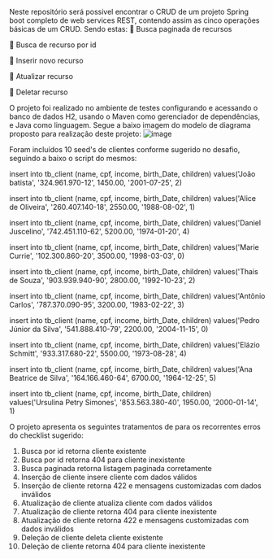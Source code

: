 Neste repositório será possivel encontrar o CRUD de um projeto Spring boot completo de web services REST, contendo assim as cinco operações básicas de um CRUD. Sendo estas:
 Busca paginada de recursos

 Busca de recurso por id

 Inserir novo recurso

 Atualizar recurso

 Deletar recurso

O projeto foi realizado no ambiente de testes configurando e acessando o banco de dados H2, usando o Maven como gerenciador de dependências, e Java como linguagem.
Segue a baixo imagem do modelo de diagrama proposto para realização deste projeto:
![image](https://github.com/user-attachments/assets/3baa7155-1f7b-4d82-9bfe-1af690c64fca)

Foram incluídos 10 seed's de clientes conforme sugerido no desafio, seguindo a baixo o script do mesmos:

insert into tb_client (name, cpf, income, birth_Date, children) values('João batista', '324.961.970-12', 1450.00, '2001-07-25', 2)

insert into tb_client (name, cpf, income, birth_Date, children) values('Alice de Oliveira', '260.407.140-18', 2550.00, '1988-08-02', 1)

insert into tb_client (name, cpf, income, birth_Date, children) values('Daniel Juscelino', '742.451.110-62', 5200.00, '1974-01-20', 4)

insert into tb_client (name, cpf, income, birth_Date, children) values('Marie Currie', '102.300.860-20', 3500.00, '1998-03-03', 0)

insert into tb_client (name, cpf, income, birth_Date, children) values('Thais de Souza', '903.939.940-90', 2800.00, '1992-10-23', 2)

insert into tb_client (name, cpf, income, birth_Date, children) values('Antônio Carlos', '787.370.090-95', 3200.00, '1983-02-22', 3)

insert into tb_client (name, cpf, income, birth_Date, children) values('Pedro Júnior da Silva', '541.888.410-79', 2200.00, '2004-11-15', 0)

insert into tb_client (name, cpf, income, birth_Date, children) values('Elázio Schmitt', '933.317.680-22', 5500.00, '1973-08-28', 4)

insert into tb_client (name, cpf, income, birth_Date, children) values('Ana Beatrice de Silva', '164.166.460-64', 6700.00, '1964-12-25', 5)

insert into tb_client (name, cpf, income, birth_Date, children) values('Ursulina Petry Simones', '853.563.380-40', 1950.00, '2000-01-14', 1)


O projeto apresenta os seguintes tratamentos de para os recorrentes erros do checklist sugerido:
1. Busca por id retorna cliente existente
2. Busca por id retorna 404 para cliente inexistente
3. Busca paginada retorna listagem paginada corretamente
4. Inserção de cliente insere cliente com dados válidos
5. Inserção de cliente retorna 422 e mensagens customizadas com dados inválidos
6. Atualização de cliente atualiza cliente com dados válidos
7. Atualização de cliente retorna 404 para cliente inexistente
8. Atualização de cliente retorna 422 e mensagens customizadas com dados inválidos
9. Deleção de cliente deleta cliente existente
10. Deleção de cliente retorna 404 para cliente inexistente
